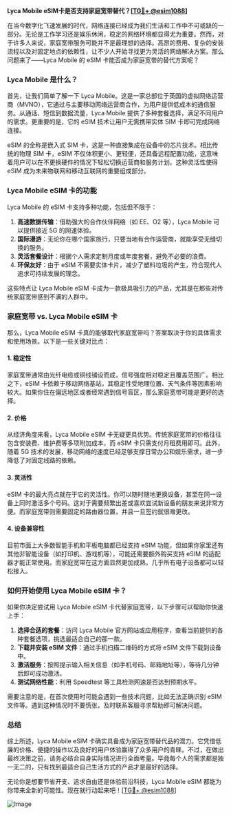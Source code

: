 **Lyca Mobile eSIM卡是否支持家庭宽带替代？[[TG💪+ @esim1088](https://t.me/s/esim1088)]**

在当今数字化飞速发展的时代，网络连接已经成为我们生活和工作中不可或缺的一部分。无论是工作学习还是娱乐休闲，稳定的网络环境都显得尤为重要。然而，对于许多人来说，家庭宽带服务可能并不是最理想的选择。高昂的费用、复杂的安装流程以及对固定地点的依赖性，让不少人开始寻找更为灵活的网络解决方案。那么问题来了——Lyca Mobile 的 eSIM 卡能否成为家庭宽带的替代方案呢？

### Lyca Mobile 是什么？

首先，让我们简单了解一下 Lyca Mobile。这是一家总部位于英国的虚拟网络运营商（MVNO），它通过与主要移动网络运营商合作，为用户提供低成本的通信服务。从通话、短信到数据流量，Lyca Mobile 提供了多种套餐选择，满足不同用户的需求。更重要的是，它的 eSIM 技术让用户无需携带实体 SIM 卡即可完成网络连接。

eSIM 的全称是嵌入式 SIM 卡，这是一种直接集成在设备中的芯片技术。相比传统的物理 SIM 卡，eSIM 不仅体积更小、更轻便，还具备远程配置功能，这意味着用户可以在不更换硬件的情况下轻松切换运营商和服务计划。这种灵活性使得 eSIM 成为未来物联网和移动互联网的重要组成部分。

### Lyca Mobile eSIM 卡的功能

Lyca Mobile 的 eSIM 卡支持多种功能，包括但不限于：

1. **高速数据传输**：借助强大的合作伙伴网络（如 EE、O2 等），Lyca Mobile 可以提供接近 5G 的网速体验。
2. **国际漫游**：无论你在哪个国家旅行，只要当地有合作运营商，就能享受无缝切换的服务。
3. **灵活套餐设计**：根据个人需求定制月度或年度套餐，避免不必要的浪费。
4. **环保友好**：由于 eSIM 不需要实体卡片，减少了塑料垃圾的产生，符合现代人追求可持续发展的理念。

这些特点让 Lyca Mobile eSIM 卡成为一款极具吸引力的产品，尤其是在那些对传统家庭宽带感到不满的人群中。

### 家庭宽带 vs. Lyca Mobile eSIM 卡

那么，Lyca Mobile eSIM 卡真的能够取代家庭宽带吗？答案取决于你的具体需求和使用场景。以下是一些关键对比点：

#### 1. 稳定性
家庭宽带通常由光纤电缆或铜线铺设而成，信号强度相对稳定且覆盖范围广。相比之下，eSIM 卡依赖于移动网络基站，其稳定性受地理位置、天气条件等因素影响较大。如果你住在偏远地区或者经常遇到信号盲区，那么家庭宽带可能是更好的选择。

#### 2. 价格
从经济角度来看，Lyca Mobile eSIM 卡无疑更具优势。传统家庭宽带的价格往往包含安装费、维护费等多项附加成本，而 eSIM 卡只需支付月租费用即可。此外，随着 5G 技术的发展，移动网络的速度已经足够支撑日常办公和娱乐需求，进一步降低了对固定线路的依赖。

#### 3. 灵活性
eSIM 卡的最大亮点就在于它的灵活性。你可以随时随地更换设备，甚至在同一设备上同时激活多个号码。这对于需要频繁出差或喜欢尝试新设备的朋友来说非常方便。而家庭宽带则需要固定的路由器位置，并且一旦签约就很难更改。

#### 4. 设备兼容性
目前市面上大多数智能手机和平板电脑都已经支持 eSIM 功能，但如果你家里还有其他非智能设备（如打印机、游戏机等），可能还需要额外购买支持 eSIM 的适配器才能正常使用。而家庭宽带在这方面显然更加成熟，几乎所有电子设备都可以轻松接入。

### 如何开始使用 Lyca Mobile eSIM 卡？

如果你决定尝试用 Lyca Mobile eSIM 卡代替家庭宽带，以下步骤可以帮助你快速上手：

1. **选择合适的套餐**：访问 Lyca Mobile 官方网站或应用程序，查看当前提供的各种套餐选项，挑选最适合自己的那一款。
2. **下载并安装 eSIM 文件**：通过手机扫描二维码的方式将 eSIM 文件下载到设备中。
3. **激活服务**：按照提示输入相关信息（如手机号码、邮箱地址等），等待几分钟后即可成功激活。
4. **测试网络性能**：利用 Speedtest 等工具检测网速是否达到预期水平。

需要注意的是，在首次使用时可能会遇到一些技术问题，比如无法正确识别 eSIM 文件等。遇到这种情况时不要慌张，及时联系客服寻求帮助即可解决问题。

### 总结

综上所述，Lyca Mobile eSIM 卡确实具备成为家庭宽带替代品的潜力。它凭借低廉的价格、便捷的操作以及良好的用户体验赢得了众多用户的青睐。不过，在做出最终决策之前，请务必结合自身实际情况进行全面考量。毕竟每个人的需求都是独一无二的，只有找到最适合自己生活方式的产品才是最好的选择。

无论你是想要节省开支、追求自由还是体验前沿科技，Lyca Mobile eSIM 都能为你带来全新的可能性。现在就行动起来吧！[[TG💪+ @esim1088](https://t.me/s/esim1088)] 

![Image](https://i.postimg.cc/4NQfJmqS/Snipaste-2025-05-13-00-14-12.png)